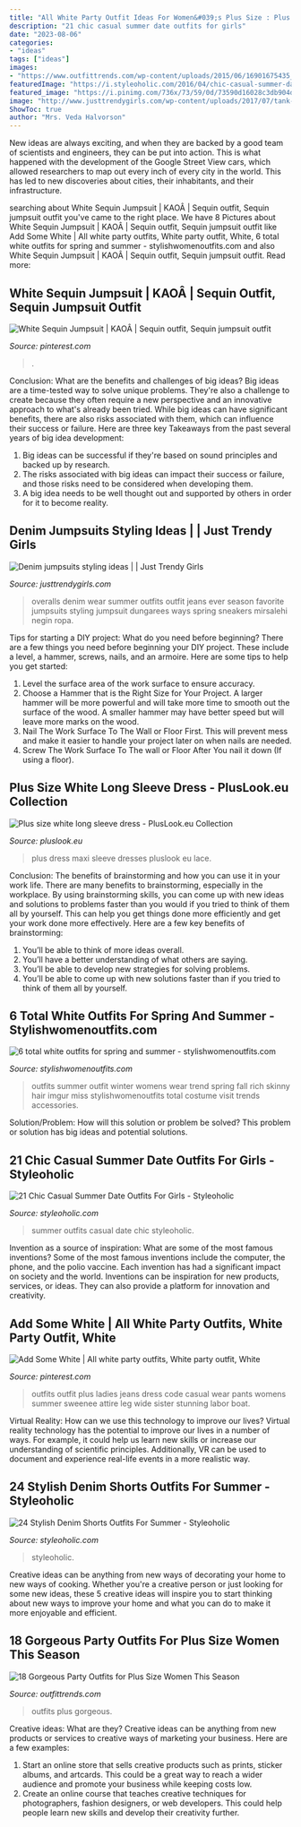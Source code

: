 ```yaml
---
title: "All White Party Outfit Ideas For Women&#039;s Plus Size : Plus Size White Long Sleeve Dress"
description: "21 chic casual summer date outfits for girls"
date: "2023-08-06"
categories:
- "ideas"
tags: ["ideas"]
images:
- "https://www.outfittrends.com/wp-content/uploads/2015/06/16901675435_2096fdee16_h.jpg"
featuredImage: "https://i.styleoholic.com/2016/04/chic-casual-summer-date-outfits-for-girls-3.jpg"
featured_image: "https://i.pinimg.com/736x/73/59/0d/73590d16028c3db904d131271fc3e817--spring-outfits.jpg"
image: "http://www.justtrendygirls.com/wp-content/uploads/2017/07/tank-top-with-denim-jumpsuit.jpg"
ShowToc: true
author: "Mrs. Veda Halvorson"
---
```



New ideas are always exciting, and when they are backed by a good team of scientists and engineers, they can be put into action. This is what happened with the development of the Google Street View cars, which allowed researchers to map out every inch of every city in the world. This has led to new discoveries about cities, their inhabitants, and their infrastructure.

	

		
searching about White Sequin Jumpsuit | KAOÂ | Sequin outfit, Sequin jumpsuit outfit you've came to the right place. We have 8 Pictures about White Sequin Jumpsuit | KAOÂ | Sequin outfit, Sequin jumpsuit outfit like Add Some White | All white party outfits, White party outfit, White, 6 total white outfits for spring and summer - stylishwomenoutfits.com and also White Sequin Jumpsuit | KAOÂ | Sequin outfit, Sequin jumpsuit outfit. Read more:
		
    
## White Sequin Jumpsuit | KAOÂ | Sequin Outfit, Sequin Jumpsuit Outfit

<img loading=lazy src="https://i.pinimg.com/originals/83/8b/2f/838b2ff39ab4033d184b08c626fd29a1.jpg" onerror="this.onerror=null;this.src='https://tse4.mm.bing.net/th?id=OIP.7iUDbpu7zzzeMYBRebnKSQHaJ4&amp;pid=15.1';" alt="White Sequin Jumpsuit | KAOÂ | Sequin outfit, Sequin jumpsuit outfit">

_Source: pinterest.com_

>. 

	

Conclusion: What are the benefits and challenges of big ideas?
Big ideas are a time-tested way to solve unique problems. They're also a challenge to create because they often require a new perspective and an innovative approach to what's already been tried. While big ideas can have significant benefits, there are also risks associated with them, which can influence their success or failure. Here are three key Takeaways from the past several years of big idea development: 
1. Big ideas can be successful if they're based on sound principles and backed up by research.
2. The risks associated with big ideas can impact their success or failure, and those risks need to be considered when developing them.
3. A big idea needs to be well thought out and supported by others in order for it to become reality.

    
## Denim Jumpsuits Styling Ideas | | Just Trendy Girls

<img loading=lazy src="http://www.justtrendygirls.com/wp-content/uploads/2017/07/tank-top-with-denim-jumpsuit.jpg" onerror="this.onerror=null;this.src='https://tse1.mm.bing.net/th?id=OIP.sUonFpMxFTuhrxcTjuJ74wHaLH&amp;pid=15.1';" alt="Denim jumpsuits styling ideas | | Just Trendy Girls">

_Source: justtrendygirls.com_

>overalls denim wear summer outfits outfit jeans ever season favorite jumpsuits styling jumpsuit dungarees ways spring sneakers mirsalehi negin ropa. 

	

Tips for starting a DIY project: What do you need before beginning?
There are a few things you need before beginning your DIY project. These include a level, a hammer, screws, nails, and an armoire. Here are some tips to help you get started:
1. Level the surface area of the work surface to ensure accuracy.
2. Choose a Hammer that is the Right Size for Your Project. A larger hammer will be more powerful and will take more time to smooth out the surface of the wood. A smaller hammer may have better speed but will leave more marks on the wood.
3. Nail The Work Surface To The Wall or Floor First. This will prevent mess and make it easier to handle your project later on when nails are needed.
4. Screw The Work Surface To The wall or Floor After You nail it down (If using a floor).

    
## Plus Size White Long Sleeve Dress - PlusLook.eu Collection

<img loading=lazy src="https://pluslook.eu/wp-content/uploads/296940.jpg" onerror="this.onerror=null;this.src='https://tse2.mm.bing.net/th?id=OIP.dAyqbwWN9Jbz_BFrE6Cg3AHaL0&amp;pid=15.1';" alt="Plus size white long sleeve dress - PlusLook.eu Collection">

_Source: pluslook.eu_

>plus dress maxi sleeve dresses pluslook eu lace. 

	

Conclusion: The benefits of brainstorming and how you can use it in your work life.
There are many benefits to brainstorming, especially in the workplace. By using brainstorming skills, you can come up with new ideas and solutions to problems faster than you would if you tried to think of them all by yourself. This can help you get things done more efficiently and get your work done more effectively. Here are a few key benefits of brainstorming:
1. You’ll be able to think of more ideas overall.
2. You’ll have a better understanding of what others are saying.
3. You’ll be able to develop new strategies for solving problems.
4. You’ll be able to come up with new solutions faster than if you tried to think of them all by yourself.

    
## 6 Total White Outfits For Spring And Summer - Stylishwomenoutfits.com

<img loading=lazy src="http://stylishwomenoutfits.com/wp-content/uploads/2016/04/6-total-white-outfits-spring-summer-3.jpg" onerror="this.onerror=null;this.src='https://tse3.mm.bing.net/th?id=OIP.4jBFMX9Upo2AWbYIouqSdAAAAA&amp;pid=15.1';" alt="6 total white outfits for spring and summer - stylishwomenoutfits.com">

_Source: stylishwomenoutfits.com_

>outfits summer outfit winter womens wear trend spring fall rich skinny hair imgur miss stylishwomenoutfits total costume visit trends accessories. 

	

Solution/Problem: How will this solution or problem be solved?
This problem or solution has big ideas and potential solutions.

    
## 21 Chic Casual Summer Date Outfits For Girls - Styleoholic

<img loading=lazy src="https://i.styleoholic.com/2016/04/chic-casual-summer-date-outfits-for-girls-3.jpg" onerror="this.onerror=null;this.src='https://tse3.mm.bing.net/th?id=OIP.OIcwKqxpenFCdNeS2-TFBQHaLG&amp;pid=15.1';" alt="21 Chic Casual Summer Date Outfits For Girls - Styleoholic">

_Source: styleoholic.com_

>summer outfits casual date chic styleoholic. 

	

Invention as a source of inspiration: What are some of the most famous inventions?
Some of the most famous inventions include the computer, the phone, and the polio vaccine. Each invention has had a significant impact on society and the world. Inventions can be inspiration for new products, services, or ideas. They can also provide a platform for innovation and creativity.

    
## Add Some White | All White Party Outfits, White Party Outfit, White

<img loading=lazy src="https://i.pinimg.com/736x/73/59/0d/73590d16028c3db904d131271fc3e817--spring-outfits.jpg" onerror="this.onerror=null;this.src='https://tse3.mm.bing.net/th?id=OIP.ic6i6jXeljxl85rNsbcaTQHaLL&amp;pid=15.1';" alt="Add Some White | All white party outfits, White party outfit, White">

_Source: pinterest.com_

>outfits outfit plus ladies jeans dress code casual wear pants womens summer sweenee attire leg wide sister stunning labor boat. 

	

Virtual Reality: How can we use this technology to improve our lives?
Virtual reality technology has the potential to improve our lives in a number of ways. For example, it could help us learn new skills or increase our understanding of scientific principles. Additionally, VR can be used to document and experience real-life events in a more realistic way.

    
## 24 Stylish Denim Shorts Outfits For Summer - Styleoholic

<img loading=lazy src="https://i.styleoholic.com/denim-shorts-outfits-for-summer-5.jpg" onerror="this.onerror=null;this.src='https://tse2.mm.bing.net/th?id=OIP.5eB5E4GQiLo4Oy5IOqM6hAHaR5&amp;pid=15.1';" alt="24 Stylish Denim Shorts Outfits For Summer - Styleoholic">

_Source: styleoholic.com_

>styleoholic. 

	

Creative ideas can be anything from new ways of decorating your home to new ways of cooking. Whether you're a creative person or just looking for some new ideas, these 5 creative ideas will inspire you to start thinking about new ways to improve your home and what you can do to make it more enjoyable and efficient.

    
## 18 Gorgeous Party Outfits For Plus Size Women This Season

<img loading=lazy src="https://www.outfittrends.com/wp-content/uploads/2015/06/16901675435_2096fdee16_h.jpg" onerror="this.onerror=null;this.src='https://tse4.mm.bing.net/th?id=OIP.fZXLxpGp0JjG_pqzhM2VDgHaLG&amp;pid=15.1';" alt="18 Gorgeous Party Outfits for Plus Size Women This Season">

_Source: outfittrends.com_

>outfits plus gorgeous. 

	

Creative ideas: What are they?
Creative ideas can be anything from new products or services to creative ways of marketing your business. Here are a few examples:
1. Start an online store that sells creative products such as prints, sticker albums, and artcards. This could be a great way to reach a wider audience and promote your business while keeping costs low.
2. Create an online course that teaches creative techniques for photographers, fashion designers, or web developers. This could help people learn new skills and develop their creativity further.


